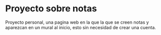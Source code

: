 # Proyecto sobre notas
Proyecto personal, una pagina web en la que la que se creen notas y aparezcan en un mural al inicio, esto sin necesidad de crear una cuenta.
